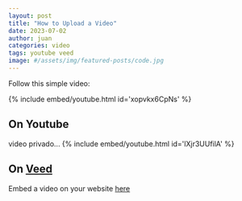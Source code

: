 ```yaml
---
layout: post
title: "How to Upload a Video"
date: 2023-07-02
author: juan
categories: video
tags: youtube veed
image: #/assets/img/featured-posts/code.jpg
---
```


Follow this simple video:

{% include embed/youtube.html id='xopvkx6CpNs' %}

## On Youtube

video privado...
{% include embed/youtube.html id='lXjr3UUfilA' %}

## On [Veed](https://www.veed.io/)

Embed a video on your website [here](https://www.veed.io/edit/a5fd7de4-2a7a-4b93-895a-5d9f52cff825)
